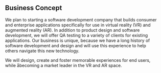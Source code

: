 ## Business Concept

We plan to starting a software development company that builds consumer and enterprise applications specifically for use in virtual reality (VR) and augmented reality (AR). In addition to product design and software development, we will offer QA testing to a variety of clients for existing applications. Our business is unique, because we have a long history of software development and design and will use this experience to help others navigate this new technology. 

We will design, create and foster memorable experiences for end users, while åbecoming a market leader in the VR and AR space.
